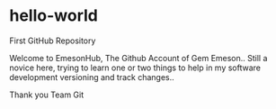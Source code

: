 # hello-world
First GitHub Repository

Welcome to EmesonHub, The Github Account of Gem Emeson.. 
Still a novice here, trying to learn one or two things to help in my software development versioning and track changes..

Thank you Team Git  
